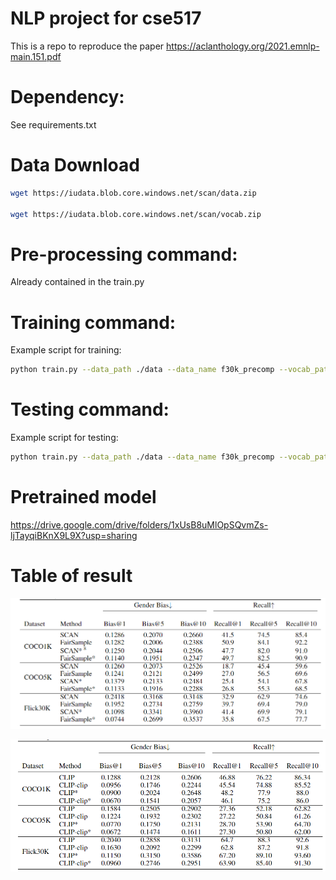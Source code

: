 # NLP project for cse517

This is a repo to reproduce the paper https://aclanthology.org/2021.emnlp-main.151.pdf

# Dependency:

See requirements.txt

# Data Download
```bash
wget https://iudata.blob.core.windows.net/scan/data.zip

wget https://iudata.blob.core.windows.net/scan/vocab.zip
```

# Pre-processing command:

Already contained in the train.py

# Training command:

Example script for training:
```bash
python train.py --data_path ./data --data_name f30k_precomp --vocab_path ./vocab --logger_name ./fair_sample_flickr/ --model_name ./fair_sample_flickr/ --bi_gru --cross_attn=t2i --learning_rate=0.0002 --num_epochs=15
```
# Testing command:

Example script for testing:
```bash
python train.py --data_path ./data --data_name f30k_precomp --vocab_path ./vocab --logger_name ./fair_sample_log2/ --model_name ./fair_sample_log2/ --bi_gru --cross_attn=t2i --resume flickr_model/model_best_nofair.pth.tar --test_data --neutralize
```

# Pretrained model

https://drive.google.com/drive/folders/1xUsB8uMlOpSQvmZs-ljTayqiBKnX9L9X?usp=sharing

# Table of result

![avatar](image/pre.png)

![avatar](image/post.png)
